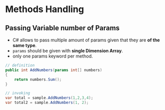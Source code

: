 # Methods Handling 

## Passing Variable number of Params 
- C# allows to pass multiple amount of params given that they are **of the same type**. 
- `params` should be given with **single Dimension Array**. 
- only one params keyword per method.

```csharp
// definition 
public int AddNumbers(params int[] numbers)
{
    return numbers.Sum();
}

// invoking 
var total = sample.AddNumbers(1,2,3,4);
var total2 = sample.AddNumbers(1, 2);
```